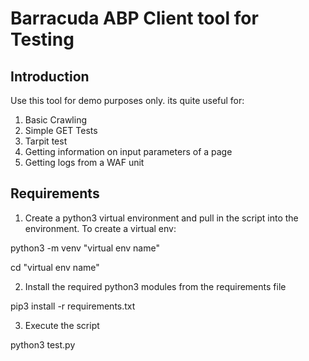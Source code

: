 # Barracuda ABP Client tool for Testing

## Introduction

Use this tool for demo purposes only. its quite useful for:
1. Basic Crawling
2. Simple GET Tests
3. Tarpit test
4. Getting information on input parameters of a page
5. Getting logs from a WAF unit


## Requirements

1. Create a python3 virtual environment and pull in the script into the environment. To create a virtual env:

python3 -m venv "virtual env name"

cd "virtual env name"

2. Install the required python3 modules from the requirements file

pip3 install -r requirements.txt

3. Execute the script

python3 test.py




